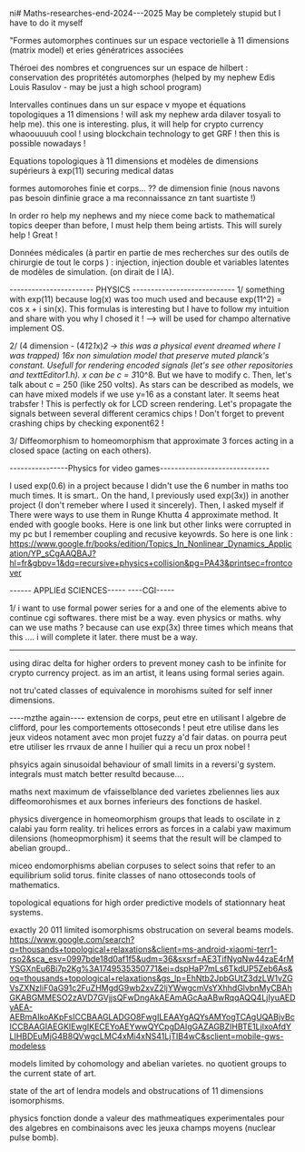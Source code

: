 ni# Maths-researches-end-2024---2025
May be completely stupid but I have to do it myself

"Formes automorphes continues sur un espace vectorielle à 11 dimensions (matrix model) et
eries génératrices associées

Théroei des nombres et congruences sur un espace de hilbert : conservation des 
propritétés automorphes (helped by my nephew Edis Louis Rasulov - may be just a high school program)

Intervalles continues dans un sur espace v myope et équations topologiques a 11 dimensions ! will ask my nephew arda dilaver tosyali to help me). this one is interesting. plus, it will help for crypto currency 
whaoouuuuh cool ! using blockchain technology to get GRF ! then this is possible nowadays !

Equations topologiques à 11 dimensions et modèles de dimensions supérieurs à exp(11)
securing medical datas

formes automorohes finie et corps... ?? de dimension finie (nous navons pas besoin dinfinie grace a ma reconnaissance zn tant suartiste !)

In order ro help my nephews and my niece come back to mathematical topics deeper than before, I must help them being artists.
This will surely help ! Great !


Données médicales (à partir en partie de mes recherches sur des outils de chirurgie de tout le corps ) :
injection, injection double et variables latentes de modèles de simulation.  (on dirait de l IA).


----------------------- PHYSICS ----------------------------
 1/ something with exp(11) because log(x) was too much used and because exp(11^2) = cos x + i sin(x).
 This formulas is interesting but I have to follow my intuition and share with you why I chosed it !
 --> will be used for champo alternative implement OS.


 2/ (4 dimension - (4*1*2*1*x)*2 -> this was a physical event dreamed where I was trapped)
 16x non simulation model that preserve muted
 planck's constant. Usefull for rendering encoded signals (let's see other repositories and texttEditor1.h). x can be c = 3*10^8.
 But we have to modify c. Then, let's talk about c = 250 (like 250 volts). As stars can be described as models,
 we can have mixed models if we use y=16 as a constant later. It seems heat trabsfer ! This is perfectly ok for LCD screen rendering.
 Let's propagate the signals between several different ceramics chips ! Don't forget to prevent crashing chips by checking exponent62 !



3/ Diffeomorphism to homeomorphism that approximate 3 forces acting in a closed space (acting on each others).


----------------Physics for video games------------------------------

I used exp(0.6) in a project because I didn't use the 6 number in maths too much times. It is smart.. On the hand, I previously
used exp(3x)) in another project (I don't remeber where I used it sincerely). Then, I asked myself if There were ways to use
them in Runge Khutta 4 approximate method. It ended with google books. Here is one link but other links were corrupted in my pc but
I remember coupling and recusive keyowrds. So here is one link :
https://www.google.fr/books/edition/Topics_In_Nonlinear_Dynamics_Application/YP_sCgAAQBAJ?hl=fr&gbpv=1&dq=recursive+physics+collision&pg=PA43&printsec=frontcover





 ------ APPLIEd SCIENCES-----
 ----CGI-----

 1/ i want to use formal power series for a and one of the elements abive to continue cgi softwares. there mist be a way. even physics or maths. why can we use maths ? because can use exp(3x) three times which means that this .... i will complete it later. there must be a way.

 -------

 using dirac delta for higher orders to prevent money cash to be infinite for crypto currency project. as im an artist, it leans using formal series again.


 not tru'cated classes of equivalence in morohisms suited for self inner dimensions.


----mzthe again----
extension de corps, peut etre en utilisant l algebre de clifford, pour les comportements ottoseconds !
peut etre utilise dans les jeux videos notament avec mon projet fuzzy a'd fair datas. on pourra peut etre utiliser les rrvaux de anne l huilier qui a recu un prox nobel !

phsyics again
sinusoidal behaviour of small limits in a reversi'g system. integrals must match better resultd because....


maths next
maximum de vfaisselblance ded varietes zbeliennes lies aux diffeomorohismes et aux bornes inferieurs des fonctions de haskel.

physics
divergence in homeomorphism groups that leads to oscilate in z calabi yau form reality.  tri helices errors as forces in a calabi yaw maximum dilensions (homeopmorphism)
it seems that the result will be clamped to abelian groupd..


miceo endomorphisms abelian corpuses to select soins that refer to an equilibrium solid torus. finite classes of nano ottoseconds tools of mathematics.

topological equations for high order predictive models of stationnary heat systems.

exactly 20 011 limited isomorphisms obstrucation on several beams models. https://www.google.com/search?q=thousands+topological+relaxations&client=ms-android-xiaomi-terr1-rso2&sca_esv=0997bde18d0af1f5&udm=36&sxsrf=AE3TifNyqNw44zaE4rMYSGXnEu6Bi7p2Kg%3A1749535350771&ei=dspHaP7mLs6TkdUP5Zeb6As&oq=thousands+topological+relaxations&gs_lp=EhNtb2JpbGUtZ3dzLW1vZGVsZXNzIiF0aG91c2FuZHMgdG9wb2xvZ2ljYWwgcmVsYXhhdGlvbnMyCBAhGKABGMMESO2zAVD7GVjjsQFwDngAkAEAmAGcAaABwRqqAQQ4LjIyuAEDyAEA-AEBmAIkoAKpFsICCBAAGLADGO8FwgILEAAYgAQYsAMYogTCAgUQABjvBcICCBAAGIAEGKIEwgIKECEYoAEYwwQYCpgDAIgGAZAGBZIHBTE1LjIxoAfdYLIHBDEuMjG4B8QVwgcLMC4xMi4xNS41LjTIB4wC&sclient=mobile-gws-modeless


models limited by cohomology and abelian varietes. no quotient groups to the current state of art.

state of the art of lendra models and obstrucations of 11 dimensions isomorphisms.

physics
fonction donde a valeur des mathmeatiques experimentales pour des algebres en combinaisons avec les jeuxa champs moyens (nuclear pulse bomb).
